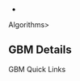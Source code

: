 <style type="text/css">
    .node circle {
        cursor: pointer;
        fill: #fff;
        stroke: steelblue;
        stroke-width: 1.5px;
    }

    .node text {
        font-size: 11px;
    }

    path.link {
        fill: none;
        stroke: #ccc;
        stroke-width: 1.5px;
    }
</style>
<!-- Page content-->
<div class="row">
    <div class="content-wrapper">
        <div class="content-heading">
            <!-- START Language list-->
            <div class="pull-right">
                <ul class="nav navbar-nav">
                    <li>
                        <a href="http://www.h2o.ai/docs/" target="_blank">
                            <em class="fa fa-book"></em>
                        </a>
                    </li>
                </ul>
            </div>
            <!-- END Language list    -->
            <div>Algorithms><small> <span data-bind="text: pageHeader"></span></small></div>
            <small data-localize="dashboard.WELCOME"></small>
        </div>
        <div class="row no-margin no-padding">
            <div class="col-xs-9 no-margin">
                <div class="panel heightSet900">
                    <h2>GBM Details</h2>
                    <div id="algoTree">
                        <span data-bind="text: generateMlTree('pages/research/algo_gbm.json');"></span>
                    </div>
                </div>
            </div>
            <div class="col-xs-3">
                <div class="panel panel-info heightSet900">
                    <div class="panel-heading">
                        GBM Quick Links
                    </div>
                    <div class="panel-body heightSet900">
                        <span data-bind="text: quickDetailsFunc('gbm', 'pages/research/algo_gbm_links.json')"></span>
                        <span data-bind="html: quickDetails"></span>
                    </div>
                </div>
            </div>
        </div>
    </div>
</div>
